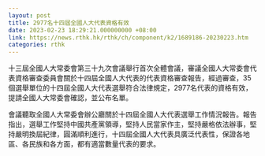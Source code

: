 ```yaml
---
layout: post
title: 2977名十四屆全國人大代表資格有效
date: 2023-02-23 18:29:21.000000000 +08:00
link: https://news.rthk.hk/rthk/ch/component/k2/1689186-20230223.htm
categories: rthk
---
```


十三屆全國人大常委會第三十九次會議舉行首次全體會議，審議全國人大常委會代表資格審查委員會關於十四屆全國人大代表的代表資格審查報告，經過審查，35個選舉單位的十四屆全國人大代表選舉符合法律規定，2977名代表的資格有效，提請全國人大常委會確認，並公布名單。

會議聽取全國人大常委會辦公廳關於十四屆全國人大代表選舉工作情況報告。報告指出，選舉工作堅持中國共產黨領導，堅持人民當家作主，堅持嚴格依法辦事，堅持嚴明換屆紀律，圓滿順利進行，十四屆全國人大代表具廣泛代表性，保證各地區、各民族和各方面，都有適當數量代表的要求。

